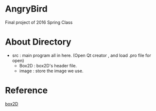 # AngryBird
Final project of 2016 Spring Class


# About Directory 
* src : main program all in here. (Open Qt creator , and load .pro file for open)
  * Box2D : box2D's header file.
  * image : store the image we use.


# Reference 
[box2D](http://box2d.org/)
